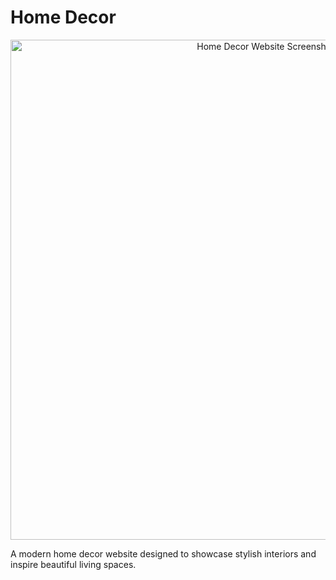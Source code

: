 # Home Decor

<p align="center">
  <img src="Screenshot430.png" alt="Home Decor Website Screenshot" width="800px">
</p>

A modern home decor website designed to showcase stylish interiors and inspire beautiful living spaces.
